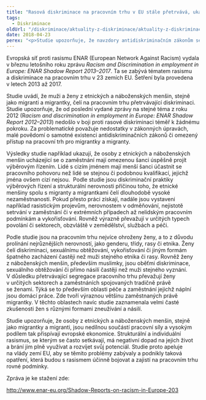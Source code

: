 ```yaml
---
title: "Rasová diskriminace na pracovním trhu v EU stále přetrvává, ukazuje nová studie"
tags:
  - Diskriminace
oldUrl: "/diskriminace/aktuality-z-diskriminace/aktuality-z-diskriminace-2018/rasova-diskriminace-na-pracovnim-trhu-v-eu-stale-pretrvava-ukazuje-nova-studie/"
date: 2018-04-23
perex: "<p>Studie upozorňuje, že navzdory antidiskriminačním zákonům se nedaří s rasovou diskriminací účinně bojovat.</p>"
---
```


<!-- imported from the old website -->

<p>Evropská síť proti rasismu ENAR (European Network Against Racism) vydala v březnu letošního roku zprávu <i>Racism and Discrimination in employment in Europe: ENAR Shadow Report 2013–2017</i>. Ta se zabývá tématem rasismu a diskriminace na pracovním trhu v 23 zemích EU. Šetření byla provedena v letech 2013 až 2017. </p> <p>Studie uvádí, že muži a ženy z etnických a náboženských menšin, stejně jako migranti a migrantky, čelí na pracovním trhu přetrvávající diskriminaci. Studie upozorňuje, že od poslední vydané zprávy na stejné téma z roku 2012 (R<i>acism and discrimination in employment in Europe: ENAR Shadow Report 2012–2013</i>) nedošlo v boji proti rasové diskriminaci téměř k žádnému pokroku. Za problematické považuje nedostatky v zákonných úpravách, malé povědomí o samotné existenci antidiskriminačních zákonů či omezený přístup na pracovní trh pro migrantky a migranty.</p> <p>Výsledky studie například ukazují, že osoby z etnických a náboženských menšin ucházející se o zaměstnání mají omezenou šanci úspěšně projít výběrovým řízením. Lidé s cizím jménem mají menší šanci účastnit se pracovního pohovoru než lidé se stejnou či podobnou kvalifikací, jejichž jména ovšem cizí nejsou.  Podle studie jsou diskriminační praktiky výběrových řízení a strukturální nerovnosti příčinou toho, že etnické menšiny spolu s migranty a migrantkami čelí dlouhodobě vysoké nezaměstnanosti. Pokud přesto práci získají, nadále jsou vystaveni například rasistickým projevům, nerovnostem v odměňování, nejistotě setrvání v zaměstnání či v extrémních případech až nelidským pracovním podmínkám a vykořisťování. Rovněž výrazně převažují v určitých typech povolání či sektorech, obzvláště v zemědělství, službách a péči. </p> <p>Podle studie jsou na pracovním trhu nejvíce ohroženy ženy, a to z důvodu prolínání nejrůznějších nerovností, jako genderu, třídy, rasy či etnika. Ženy čelí diskriminaci, sexuálnímu obtěžování, vykořisťování či jiným formám špatného zacházení častěji než muži stejného etnika či rasy. Rovněž ženy z náboženských menšin, především muslimky, jsou oběťmi diskriminace, sexuálního obtěžování či přímo násilí častěji než muži stejného vyznání. V důsledku přetrvávající segregace pracovního trhu převažují ženy v určitých sektorech a zaměstnáních spojovaných tradičně právě se ženami. Týká se to především oblasti péče a zaměstnání jejichž náplní jsou domácí práce. Zde tvoří výraznou většinu zaměstnaných právě migrantky. V těchto oblastech navíc studie zaznamenala velmi časté zkušenosti žen s různými formami zneužívání a násilí. </p><p> Studie upozorňuje, že osoby z etnických a náboženských menšin, stejně jako migrantky a migranti, jsou nedílnou součástí pracovní síly a vysokým podílem tak přispívají evropské ekonomice. Strukturální a individuální rasismus, se kterým se často setkávají, má negativní dopad na jejich život a brání jim plně využívat a rozvíjet svůj potenciál. Studie proto apeluje na vlády zemí EU, aby se těmito problémy zabývaly a podnikly taková opatření, která budou s rasismem účinně bojovat a zajistí na pracovním trhu rovné podmínky.</p> <p>Zpráva je ke stažení zde:</p> <p><a title="Otevření do nového okna" href="http://www.enar-eu.org/Shadow-Reports-on-racism-in-Europe-203" target="_blank">http://www.enar-eu.org/Shadow-Reports-on-racism-in-Europe-203</a> <img alt="" src="https://www.ochrance.cz/typo3/ext/od_linkdesc/icons/external.gif" class="od_linkdesc_icon_external" /></p><br />
